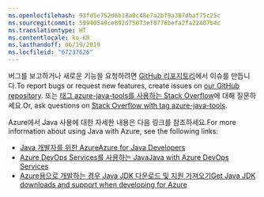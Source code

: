 ```yaml
---
ms.openlocfilehash: 93fd5e752d6b18a0c48e7a2bf9a307dbaf75c25c
ms.sourcegitcommit: 599405a9ce892d75073ef0776befa2fa22407b4c
ms.translationtype: HT
ms.contentlocale: ko-KR
ms.lasthandoff: 06/19/2019
ms.locfileid: "67237626"
---
```

<span data-ttu-id="b6e2f-101">버그를 보고하거나 새로운 기능을 요청하려면 [GitHub 리포지토리](https://github.com/Microsoft/azure-tools-for-java/issues)에서 이슈를 만듭니다.</span><span class="sxs-lookup"><span data-stu-id="b6e2f-101">To report bugs or request new features, create issues on [our GitHub repository](https://github.com/Microsoft/azure-tools-for-java/issues).</span></span> <span data-ttu-id="b6e2f-102">또는 [ 태그 azure-java-tools를 사용하는 Stack Overflow](https://stackoverflow.com/questions/tagged/azure-java-tools)에 대해 질문하세요.</span><span class="sxs-lookup"><span data-stu-id="b6e2f-102">Or, ask questions on [Stack Overflow with tag azure-java-tools](https://stackoverflow.com/questions/tagged/azure-java-tools).</span></span>

<span data-ttu-id="b6e2f-103">Azure에서 Java 사용에 대한 자세한 내용은 다음 링크를 참조하세요.</span><span class="sxs-lookup"><span data-stu-id="b6e2f-103">For more information about using Java with Azure, see the following links:</span></span> 

* [<span data-ttu-id="b6e2f-104">Java 개발자를 위한 Azure</span><span class="sxs-lookup"><span data-stu-id="b6e2f-104">Azure for Java Developers</span></span>](/java/azure/) 
* [<span data-ttu-id="b6e2f-105">Azure DevOps Services를 사용하는 Java</span><span class="sxs-lookup"><span data-stu-id="b6e2f-105">Java with Azure DevOps Services</span></span>](/azure/devops/java/)
* [<span data-ttu-id="b6e2f-106">Azure용으로 개발하는 경우 Java JDK 다운로드 및 지원 가져오기</span><span class="sxs-lookup"><span data-stu-id="b6e2f-106">Get Java JDK downloads and support when developing for Azure</span></span>](https://aka.ms/azure-jdks)
<!-- TODO: Add URLs for Java in VSCode here --> 
